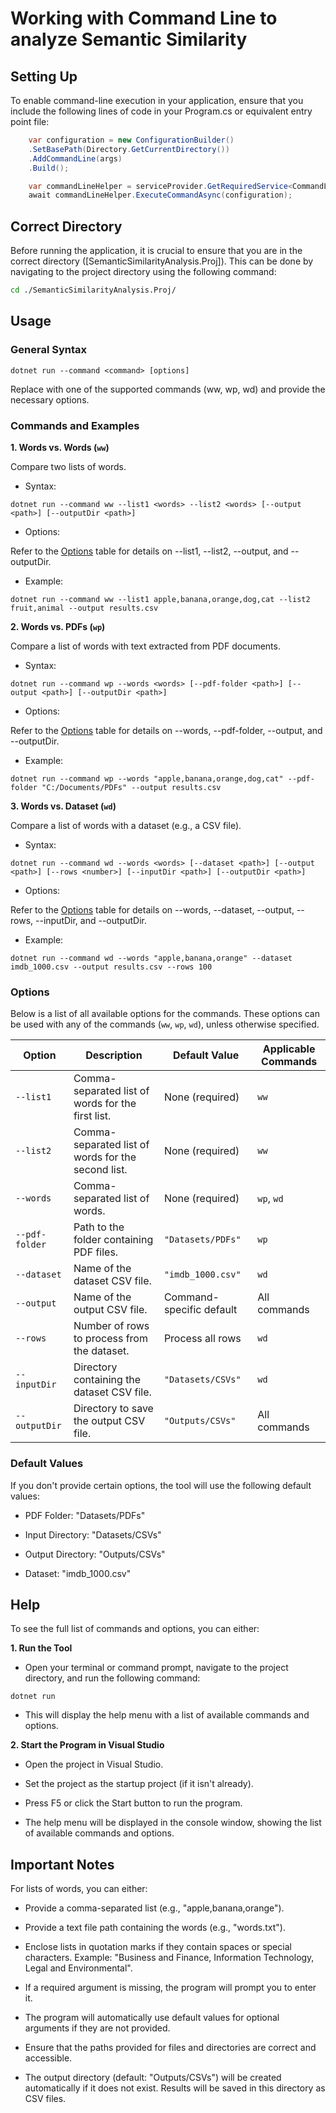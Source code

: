 # Working with Command Line to analyze Semantic Similarity

## Setting Up

To enable command-line execution in your application, ensure that you include the following lines of code in your Program.cs or equivalent entry point file:

```csharp
    var configuration = new ConfigurationBuilder()
    .SetBasePath(Directory.GetCurrentDirectory()) 
    .AddCommandLine(args)
    .Build();

    var commandLineHelper = serviceProvider.GetRequiredService<CommandLineHelper>();
    await commandLineHelper.ExecuteCommandAsync(configuration);
```

## Correct Directory

Before running the application, it is crucial to ensure that you are in the correct directory ([SemanticSimilarityAnalysis.Proj]). This can be done by navigating to the project directory using the following command:

```bash
cd ./SemanticSimilarityAnalysis.Proj/
```

## Usage
### General Syntax

```
dotnet run --command <command> [options]
```

Replace <command> with one of the supported commands (ww, wp, wd) and provide the necessary options.

### Commands and Examples
**1. Words vs. Words (`ww`)**

Compare two lists of words.

- Syntax:

```
dotnet run --command ww --list1 <words> --list2 <words> [--output <path>] [--outputDir <path>]
```

- Options:

Refer to the [Options](###Options) table for details on --list1, --list2, --output, and --outputDir.

- Example:

```
dotnet run --command ww --list1 apple,banana,orange,dog,cat --list2 fruit,animal --output results.csv
```


**2. Words vs. PDFs (`wp`)**

Compare a list of words with text extracted from PDF documents.

- Syntax:

```
dotnet run --command wp --words <words> [--pdf-folder <path>] [--output <path>] [--outputDir <path>]
```

- Options:

Refer to the [Options](###Options) table for details on --words, --pdf-folder, --output, and --outputDir.

- Example:

```
dotnet run --command wp --words "apple,banana,orange,dog,cat" --pdf-folder "C:/Documents/PDFs" --output results.csv
```


**3. Words vs. Dataset (`wd`)**

Compare a list of words with a dataset (e.g., a CSV file).

- Syntax:

```
dotnet run --command wd --words <words> [--dataset <path>] [--output <path>] [--rows <number>] [--inputDir <path>] [--outputDir <path>]
```

- Options:

Refer to the [Options](###Options) table for details on --words, --dataset, --output, --rows, --inputDir, and --outputDir.

- Example:

```
dotnet run --command wd --words "apple,banana,orange" --dataset imdb_1000.csv --output results.csv --rows 100
```

### Options

Below is a list of all available options for the commands. These options can be used with any of the commands (`ww`, `wp`, `wd`), unless otherwise specified.

| **Option**         | **Description**                                                                 | **Default Value**       | **Applicable Commands** |
|---------------------|---------------------------------------------------------------------------------|-------------------------|--------------------------|
| `--list1`           | Comma-separated list of words for the first list.                               | None (required)         | `ww`                    |
| `--list2`           | Comma-separated list of words for the second list.                              | None (required)         | `ww`                    |
| `--words`           | Comma-separated list of words.                                                  | None (required)         | `wp`, `wd`              |
| `--pdf-folder`      | Path to the folder containing PDF files.                                         | `"Datasets/PDFs"`       | `wp`                    |
| `--dataset`         | Name of the dataset CSV file.                                                   | `"imdb_1000.csv"`       | `wd`                    |
| `--output`          | Name of the output CSV file.                                                    | Command-specific default| All commands            |
| `--rows`            | Number of rows to process from the dataset.                                     | Process all rows        | `wd`                    |
| `--inputDir`        | Directory containing the dataset CSV file.                                      | `"Datasets/CSVs"`       | `wd`                    |
| `--outputDir`       | Directory to save the output CSV file.                                          | `"Outputs/CSVs"`        | All commands            |

### Default Values

If you don't provide certain options, the tool will use the following default values:

- PDF Folder: "Datasets/PDFs"

- Input Directory: "Datasets/CSVs"

- Output Directory: "Outputs/CSVs"

- Dataset: "imdb_1000.csv"


## Help
To see the full list of commands and options, you can either:

**1. Run the Tool**

- Open your terminal or command prompt, navigate to the project directory, and run the following command:
```
dotnet run
```
- This will display the help menu with a list of available commands and options.

**2. Start the Program in Visual Studio**

- Open the project in Visual Studio.
 
- Set the project as the startup project (if it isn't already).

- Press F5 or click the Start button to run the program.

- The help menu will be displayed in the console window, showing the list of available commands and options.

## Important Notes

For lists of words, you can either:

- Provide a comma-separated list (e.g., "apple,banana,orange").

- Provide a text file path containing the words (e.g., "words.txt").

- Enclose lists in quotation marks if they contain spaces or special characters.
    Example: "Business and Finance, Information Technology, Legal and Environmental".

- If a required argument is missing, the program will prompt you to enter it.

- The program will automatically use default values for optional arguments if they are not provided.

- Ensure that the paths provided for files and directories are correct and accessible.

- The output directory (default: "Outputs/CSVs") will be created automatically if it does not exist. Results will be saved in this directory as CSV files.
